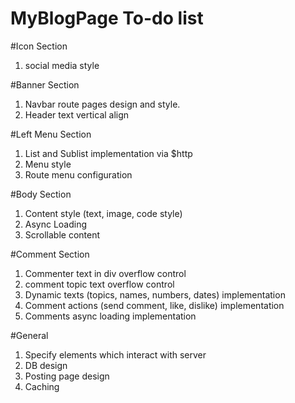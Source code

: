 # MyBlogPage To-do list

#Icon Section
1. social media style

#Banner Section
1. Navbar route pages design and style.
2. Header text vertical align

#Left Menu Section
1. List and Sublist implementation via $http
2. Menu style
3. Route menu configuration

#Body Section
1. Content style (text, image, code style)
2. Async Loading
3. Scrollable content

#Comment Section
1. Commenter text in div overflow control
2. comment topic text overflow control
3. Dynamic texts (topics, names, numbers, dates) implementation
4. Comment actions (send comment, like, dislike) implementation
5. Comments async loading implementation

#General
1. Specify elements which interact with server 
2. DB design
3. Posting page design
4. Caching
